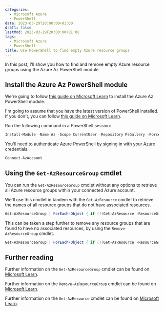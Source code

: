 ```yaml
---
categories:
  - Microsoft Azure
  - PowerShell
date: 2023-03-29T20:00:00+01:00
draft: false
lastMod: 2023-03-29T20:00:00+01:00
tags:
  - Microsoft Azure
  - PowerShell
title: Use PowerShell to find empty Azure resource groups
---
```


In this post, I'll show you how to find and remove empty Azure resource groups
using the Azure Az PowerShell module.

## Install the Azure Az PowerShell module

We're going to follow [this guide on Microsoft Learn](https://learn.microsoft.com/en-us/powershell/azure/install-az-ps)
to install the Azure Az PowerShell module.

I'm going to assume that you have the latest version of PowerShell installed.
If you don't, you can follow [this guide on Microsoft Learn](https://learn.microsoft.com/en-us/powershell/scripting/install/installing-powershell).

Run the following command in a PowerShell session:

```powershell
Install-Module -Name Az -Scope CurrentUser -Repository PsGallery -Force
```

You'll need to authenticate Azure PowerShell by signing in with your Azure
credentials.

```powershell
Connect-AzAccount
```

## Using the `Get-AzResourceGroup` cmdlet

You can run the `Get-AzResourceGroup` cmdlet without any options to retrieve
all Azure resource groups within your connected Azure account.

We'll use this cmdlet in tandem with the `Get-AzResource` cmdlet to retrieve
the names of all resource groups that do not have associated resources.

```powershell
Get-AzResourceGroup | ForEach-Object { if (!(Get-AzResource -ResourceGroupName $_.ResourceGroupName)) { Write-Host $_.ResourceGroupName } }
```

This can be taken a step further to remove any resource groups that are found
to have no associated resources, by using the `Remove-AzResourceGroup` cmdlet.

```powershell
Get-AzResourceGroup | ForEach-Object { if (!(Get-AzResource -ResourceGroupName $_.ResourceGroupName)) { Remove-AzResourceGroup $_.ResourceGroupName } }
```

## Further reading

Further information on the `Get-AzResourceGroup` cmdlet can be found on
[Microsoft Learn](https://learn.microsoft.com/en-us/powershell/module/az.resources/get-azresourcegroup).

Further information on the `Remove-AzResourceGroup` cmdlet can be found on
[Microsoft Learn](https://learn.microsoft.com/en-us/powershell/module/az.resources/remove-azresourcegroup).

Further information on the `Get-AzResource` cmdlet can be found on
[Microsoft Learn](https://learn.microsoft.com/en-us/powershell/module/az.resources/get-azresource).
